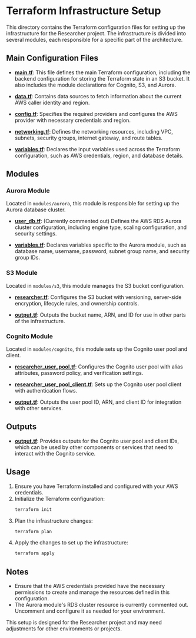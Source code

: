 # Terraform Infrastructure Setup

This directory contains the Terraform configuration files for setting up the infrastructure for the Researcher project. The infrastructure is divided into several modules, each responsible for a specific part of the architecture.

## Main Configuration Files

- **[main.tf](./main.tf)**: This file defines the main Terraform configuration, including the backend configuration for storing the Terraform state in an S3 bucket. It also includes the module declarations for Cognito, S3, and Aurora.

- **[data.tf](./data.tf)**: Contains data sources to fetch information about the current AWS caller identity and region.

- **[config.tf](./config.tf)**: Specifies the required providers and configures the AWS provider with necessary credentials and region.

- **[networking.tf](./networking.tf)**: Defines the networking resources, including VPC, subnets, security groups, internet gateway, and route tables.

- **[variables.tf](./variables.tf)**: Declares the input variables used across the Terraform configuration, such as AWS credentials, region, and database details.

## Modules

### Aurora Module

Located in `modules/aurora`, this module is responsible for setting up the Aurora database cluster.

- **[user_db.tf](./modules/aurora/user_db.tf)**: (Currently commented out) Defines the AWS RDS Aurora cluster configuration, including engine type, scaling configuration, and security settings.

- **[variables.tf](./modules/aurora/variables.tf)**: Declares variables specific to the Aurora module, such as database name, username, password, subnet group name, and security group IDs.

### S3 Module

Located in `modules/s3`, this module manages the S3 bucket configuration.

- **[researcher.tf](./modules/s3/researcher.tf)**: Configures the S3 bucket with versioning, server-side encryption, lifecycle rules, and ownership controls.

- **[output.tf](./modules/s3/output.tf)**: Outputs the bucket name, ARN, and ID for use in other parts of the infrastructure.

### Cognito Module

Located in `modules/cognito`, this module sets up the Cognito user pool and client.

- **[researcher_user_pool.tf](./modules/cognito/researcher_user_pool.tf)**: Configures the Cognito user pool with alias attributes, password policy, and verification settings.

- **[researcher_user_pool_client.tf](./modules/cognito/researcher_user_pool_client.tf)**: Sets up the Cognito user pool client with authentication flows.

- **[output.tf](./modules/cognito/output.tf)**: Outputs the user pool ID, ARN, and client ID for integration with other services.

## Outputs

- **[output.tf](./output.tf)**: Provides outputs for the Cognito user pool and client IDs, which can be used by other components or services that need to interact with the Cognito service.

## Usage

1. Ensure you have Terraform installed and configured with your AWS credentials.
2. Initialize the Terraform configuration:
   ```bash
   terraform init
   ```
3. Plan the infrastructure changes:
   ```bash
   terraform plan
   ```
4. Apply the changes to set up the infrastructure:
   ```bash
   terraform apply
   ```

## Notes

- Ensure that the AWS credentials provided have the necessary permissions to create and manage the resources defined in this configuration.
- The Aurora module's RDS cluster resource is currently commented out. Uncomment and configure it as needed for your environment.

This setup is designed for the Researcher project and may need adjustments for other environments or projects.

